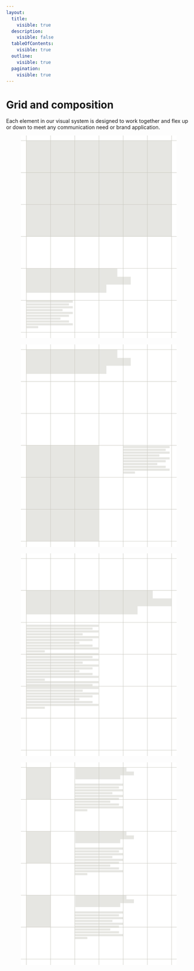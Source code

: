 ```yaml
---
layout:
  title:
    visible: true
  description:
    visible: false
  tableOfContents:
    visible: true
  outline:
    visible: true
  pagination:
    visible: true
---
```


# Grid and composition

Each element in our visual system is designed to work together and flex up or down to meet any communication need or brand application.

<div data-full-width="true"><figure><img src="../../.gitbook/assets/Letter - 2 (1).png" alt=""><figcaption></figcaption></figure></div>

<div align="center"><figure><img src="../../.gitbook/assets/Letter - 1 (1).png" alt=""><figcaption></figcaption></figure></div>

<figure><img src="../../.gitbook/assets/Letter - 3 (2).png" alt=""><figcaption></figcaption></figure>

<figure><img src="../../.gitbook/assets/Letter - 4 (1).png" alt=""><figcaption></figcaption></figure>



